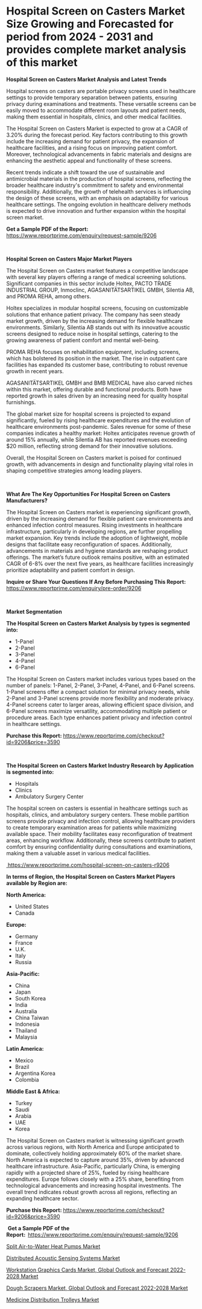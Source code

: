 <p><h1>Hospital Screen on Casters Market Size Growing and Forecasted for period from 2024 - 2031 and provides complete market analysis of this market</h1></p><p><strong>Hospital Screen on Casters Market Analysis and Latest Trends</strong></p>
<p><p>Hospital screens on casters are portable privacy screens used in healthcare settings to provide temporary separation between patients, ensuring privacy during examinations and treatments. These versatile screens can be easily moved to accommodate different room layouts and patient needs, making them essential in hospitals, clinics, and other medical facilities.</p><p>The Hospital Screen on Casters Market is expected to grow at a CAGR of 3.20% during the forecast period. Key factors contributing to this growth include the increasing demand for patient privacy, the expansion of healthcare facilities, and a rising focus on improving patient comfort. Moreover, technological advancements in fabric materials and designs are enhancing the aesthetic appeal and functionality of these screens.</p><p>Recent trends indicate a shift toward the use of sustainable and antimicrobial materials in the production of hospital screens, reflecting the broader healthcare industry's commitment to safety and environmental responsibility. Additionally, the growth of telehealth services is influencing the design of these screens, with an emphasis on adaptability for various healthcare settings. The ongoing evolution in healthcare delivery methods is expected to drive innovation and further expansion within the hospital screen market.</p></p>
<p><strong>Get a Sample PDF of the Report:&nbsp;</strong> <a href="https://www.reportprime.com/enquiry/request-sample/9206">https://www.reportprime.com/enquiry/request-sample/9206</a></p>
<p>&nbsp;</p>
<p><strong>Hospital Screen on Casters Major Market Players</strong></p>
<p><p>The Hospital Screen on Casters market features a competitive landscape with several key players offering a range of medical screening solutions. Significant companies in this sector include Holtex, PACTO TRADE INDUSTRIAL GROUP, Inmoclinc, AGASANITÄTSARTIKEL GMBH, Silentia AB, and PROMA REHA, among others. </p><p>Holtex specializes in modular hospital screens, focusing on customizable solutions that enhance patient privacy. The company has seen steady market growth, driven by the increasing demand for flexible healthcare environments. Similarly, Silentia AB stands out with its innovative acoustic screens designed to reduce noise in hospital settings, catering to the growing awareness of patient comfort and mental well-being.</p><p>PROMA REHA focuses on rehabilitation equipment, including screens, which has bolstered its position in the market. The rise in outpatient care facilities has expanded its customer base, contributing to robust revenue growth in recent years. </p><p>AGASANITÄTSARTIKEL GMBH and BMB MEDICAL have also carved niches within this market, offering durable and functional products. Both have reported growth in sales driven by an increasing need for quality hospital furnishings.</p><p>The global market size for hospital screens is projected to expand significantly, fueled by rising healthcare expenditures and the evolution of healthcare environments post-pandemic. Sales revenue for some of these companies indicates a healthy market: Holtex anticipates revenue growth of around 15% annually, while Silentia AB has reported revenues exceeding $20 million, reflecting strong demand for their innovative solutions.</p><p>Overall, the Hospital Screen on Casters market is poised for continued growth, with advancements in design and functionality playing vital roles in shaping competitive strategies among leading players.</p></p>
<p>&nbsp;</p>
<p><strong>What Are The Key Opportunities For Hospital Screen on Casters Manufacturers?</strong></p>
<p><p>The Hospital Screen on Casters market is experiencing significant growth, driven by the increasing demand for flexible patient care environments and enhanced infection control measures. Rising investments in healthcare infrastructure, particularly in developing regions, are further propelling market expansion. Key trends include the adoption of lightweight, mobile designs that facilitate easy reconfiguration of spaces. Additionally, advancements in materials and hygiene standards are reshaping product offerings. The market’s future outlook remains positive, with an estimated CAGR of 6-8% over the next five years, as healthcare facilities increasingly prioritize adaptability and patient comfort in design.</p></p>
<p><strong>Inquire or Share Your Questions If Any Before Purchasing This Report:</strong> <a href="https://www.reportprime.com/enquiry/pre-order/9206">https://www.reportprime.com/enquiry/pre-order/9206</a></p>
<p>&nbsp;</p>
<p><strong>Market Segmentation</strong></p>
<p><strong>The Hospital Screen on Casters Market Analysis by types is segmented into:</strong></p>
<p><ul><li>1-Panel</li><li>2-Panel</li><li>3-Panel</li><li>4-Panel</li><li>6-Panel</li></ul></p>
<p><p>The Hospital Screen on Casters market includes various types based on the number of panels: 1-Panel, 2-Panel, 3-Panel, 4-Panel, and 6-Panel screens. 1-Panel screens offer a compact solution for minimal privacy needs, while 2-Panel and 3-Panel screens provide more flexibility and moderate privacy. 4-Panel screens cater to larger areas, allowing efficient space division, and 6-Panel screens maximize versatility, accommodating multiple patient or procedure areas. Each type enhances patient privacy and infection control in healthcare settings.</p></p>
<p><strong>Purchase this Report:&nbsp;</strong><a href="https://www.reportprime.com/checkout?id=9206&price=3590">https://www.reportprime.com/checkout?id=9206&price=3590</a></p>
<p>&nbsp;</p>
<p><strong>The Hospital Screen on Casters Market Industry Research by Application is segmented into:</strong></p>
<p><ul><li>Hospitals</li><li>Clinics</li><li>Ambulatory Surgery Center</li></ul></p>
<p><p>The hospital screen on casters is essential in healthcare settings such as hospitals, clinics, and ambulatory surgery centers. These mobile partition screens provide privacy and infection control, allowing healthcare providers to create temporary examination areas for patients while maximizing available space. Their mobility facilitates easy reconfiguration of treatment areas, enhancing workflow. Additionally, these screens contribute to patient comfort by ensuring confidentiality during consultations and examinations, making them a valuable asset in various medical facilities.</p></p>
<p><a href="https://www.reportprime.com/hospital-screen-on-casters-r9206">&nbsp;https://www.reportprime.com/hospital-screen-on-casters-r9206</a></p>
<p><strong>In terms of Region, the Hospital Screen on Casters Market Players available by Region are:</strong></p>
<p>
    <p> <strong> North America: </strong>
        <ul>
            <li>United States</li>
            <li>Canada</li>
        </ul>
        </p> 
    <p> <strong> Europe: </strong>
        <ul>
            <li>Germany</li>
            <li>France</li>
            <li>U.K.</li>
            <li>Italy</li>
            <li>Russia</li>
        </ul>
        </p> 
    <p> <strong> Asia-Pacific: </strong>
        <ul>
            <li>China</li>
            <li>Japan</li>
            <li>South Korea</li>
            <li>India</li>
            <li>Australia</li>
            <li>China Taiwan</li>
            <li>Indonesia</li>
            <li>Thailand</li>
            <li>Malaysia</li>
        </ul>
        </p> 
    <p> <strong> Latin America: </strong>
        <ul>
            <li>Mexico</li>
            <li>Brazil</li>
            <li>Argentina Korea</li>
            <li>Colombia</li>
        </ul>
        </p> 
    <p> <strong> Middle East & Africa: </strong>
        <ul>
            <li>Turkey</li>
            <li>Saudi</li>
            <li>Arabia</li>
            <li>UAE</li>
            <li>Korea</li>
        </ul>
    </p>
    </p>
<p><p>The Hospital Screen on Casters market is witnessing significant growth across various regions, with North America and Europe anticipated to dominate, collectively holding approximately 60% of the market share. North America is expected to capture around 35%, driven by advanced healthcare infrastructure. Asia-Pacific, particularly China, is emerging rapidly with a projected share of 25%, fueled by rising healthcare expenditures. Europe follows closely with a 25% share, benefiting from technological advancements and increasing hospital investments. The overall trend indicates robust growth across all regions, reflecting an expanding healthcare sector.</p></p>
<p><strong>Purchase this Report: </strong><a href="https://www.reportprime.com/checkout?id=9206&price=3590">https://www.reportprime.com/checkout?id=9206&price=3590</a></p>
<p>&nbsp;<strong>Get a Sample PDF of the Report:&nbsp;&nbsp;</strong><a href="https://www.reportprime.com/enquiry/request-sample/9206">https://www.reportprime.com/enquiry/request-sample/9206</a></p>
<p><strong></strong></p>
<p><p><a href="https://issuu.com/reportprime-2/docs/split-air-to-water-heat-pumps-marke_5cfb5159491dc8">Split Air-to-Water Heat Pumps Market</a></p><p><a href="https://issuu.com/reportprime-2/docs/distributed-acoustic-sensing-system_2376c69d66e652">Distributed Acoustic Sensing Systems Market</a></p><p><a href="https://medium.com/@jewelmohr25/the-workstation-graphics-cards-market-global-outlook-and-forecast-2022-2028-market-report-1d2e450d9c9e">Workstation Graphics Cards Market, Global Outlook and Forecast 2022-2028 Market</a></p><p><a href="https://medium.com/@jewelmohr25/the-dough-scrapers-market-global-outlook-and-forecast-2022-2028-market-has-witnessed-significant-543c55ab7f80">Dough Scrapers Market, Global Outlook and Forecast 2022-2028 Market</a></p><p><a href="https://github.com/tamvrosiya/Market-Research-Report-List-5/blob/main/medicine-distribution-trolleys-market.md">Medicine Distribution Trolleys Market</a></p></p>